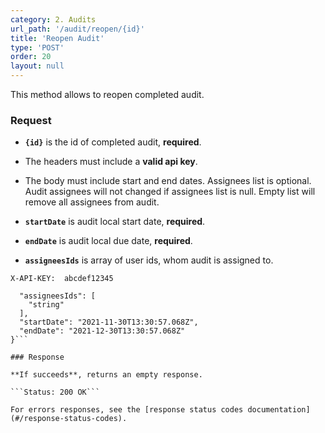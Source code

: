```yaml
---
category: 2. Audits
url_path: '/audit/reopen/{id}'
title: 'Reopen Audit'
type: 'POST'
order: 20
layout: null
---
```


This method allows to reopen completed audit.

### Request

* **`{id}`** is the id of completed audit, **required**.
* The headers must include a **valid api key**.

* The body must include start and end dates. Assignees list is optional. Audit assignees will not changed if assignees list is null. Empty list will remove all assignees from audit.

* **`startDate`** is audit local start date, **required**.
* **`endDate`** is audit local due date, **required**.
* **`assigneesIds`** is array of user ids, whom audit is assigned to.

```X-API-KEY:  abcdef12345```

```{
  "assigneesIds": [
    "string"
  ],
  "startDate": "2021-11-30T13:30:57.068Z",
  "endDate": "2021-12-30T13:30:57.068Z"
}```

### Response

**If succeeds**, returns an empty response.

```Status: 200 OK```

For errors responses, see the [response status codes documentation](#/response-status-codes).
